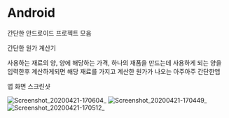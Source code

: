 # Android
간단한 안드로이드 프로젝트 모음

간단한 원가 계산기

사용하는 재료의 양, 양에 해당하는 가격, 하나의 재품을 만드는데 사용하게 되는 양을 입력한후 계산하게되면 해당 재료를 가지고 계산한 원가가 나오는 아주아주 간단한앱 

앱 화면 스크린샷

![Screenshot_20200421-170604_  ](https://user-images.githubusercontent.com/45380608/79841670-b9c15180-83f2-11ea-8857-c83e935b99f5.jpg)
![Screenshot_20200421-170449_  ](https://user-images.githubusercontent.com/45380608/79841674-bb8b1500-83f2-11ea-9b72-d2cf7c2bbc0e.jpg)
![Screenshot_20200421-170512_  ](https://user-images.githubusercontent.com/45380608/79841676-bd54d880-83f2-11ea-9fec-16bf1d344ebc.jpg)

